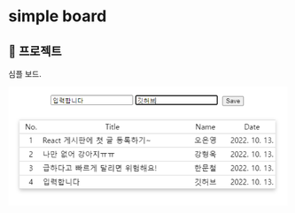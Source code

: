 # simple board

## 💜 프로젝트 

심플 보드.

![alt text](https://github.com/awesomesoo/react-simple-board/blob/master/img_readme.png?raw=true)
